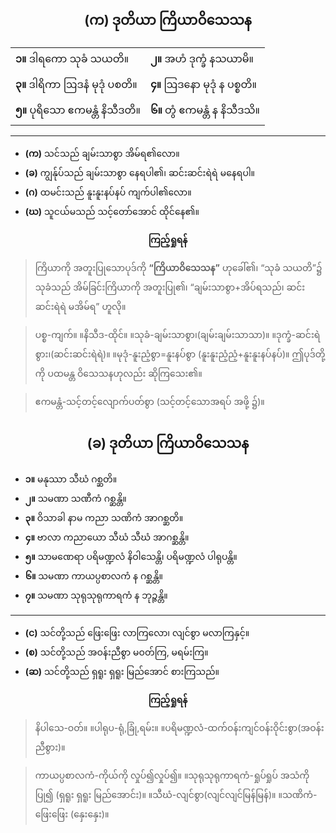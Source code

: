 ## <center>(က) ဒုတိယာ ကြိယာဝိသေသန</center>
|  |  |
| - | - |
|**၁။** ဒါရကော သုခံ သယတိ။|**၂။** အဟံ ဒုက္ခံ နသယာမိ။|
|**၃။** ဒါရိကာ ဩဒနံ မုဒုံ ပစတိ။|**၄။** ဩဒနော မုဒုံ န ပစ္စတိ။|
|**၅။** ပုရိသော ဧကမန္တံ နိသီဒတိ။|**၆။** တွံ ဧကမန္တံ န နိသီဒသိ။|
---
- **(က)** သင်သည် ချမ်းသာစွာ အိမ်ရ၏လော။
- **(ခ)** ကျွန်ုပ်သည် ချမ်းသာစွာ နေရပါ၏၊ ဆင်းဆင်းရဲရဲ မနေရပါ။
- **(ဂ)** ထမင်းသည် နူးနူးနပ်နပ် ကျက်ပါ၏လော။
- **(ဃ)** သူငယ်မသည် သင့်တော်အောင် ထိုင်နေ၏။

**<center>ကြည့်ရှုရန်</center>**
>ကြိယာကို အတူးပြုသောပုဒ်ကို **“ကြိယာဝိသေသန”** ဟုခေါ်၏၊ “သုခံ သယတိ”၌ သုခံသည် အိမ်ခြင်းကြိယာကို အတူးပြု၏၊ “ချမ်းသာစွာ+အိပ်ရသည်၊ ဆင်းဆင်းရဲရဲ မအိမ်ရ” ဟူလို။

>ပစ္စ-ကျက်။ ။နိသီဒ-ထိုင်။ ။သုခံ-ချမ်းသာစွာ၊(ချမ်းချမ်းသာသာ)။ ။ဒုက္ခံ-ဆင်းရဲစွား၊(ဆင်းဆင်းရဲရဲ)။ ။မုဒုံ-နူးညံ့စွာ=နူးနပ်စွာ (နူးနူးညံ့ညံ့+နူးနူးနပ်နပ်)။ ဤပုဒ်တို့ကို ပထမန္တ ဝိသေသနဟုလည်း ဆိုကြသေး၏။

>ဧကမန္တံ-သင့်တင့်လျောက်ပတ်စွာ (သင့်တင့်သောအရပ် အဖို့ ၌)။

## <center>(ခ) ဒုတိယာ ကြိယာဝိသေသန</center>
- **၁။** မနုဿာ သီဃံ ဂစ္ဆတိ။ 
- **၂။** သမဏာ သဏီကံ ဂစ္ဆန္တိ။ 
- **၃။** ဝိသာခါ နာမ ကညာ သဏိကံ အာဂစ္ဆတိ။ 
- **၄။** ဗာလာ ကညာယော သီဃံ သီဃံ အာဂစ္ဆန္တိ။
- **၅။** သာမဏေရာ ပရိမဏ္ဍလံ နိဝါသေန္တိ၊ ပရိမဏ္ဍလံ ပါရုပန္တိ။
- **၆။** သမဏာ ကာယပ္ပစာလကံ န ဂစ္ဆန္တိ။ 
- **၇။** သမဏာ သုရုသုရုကာရကံ န ဘုဉ္ဇန္တိ။

---

- **(င)** သင်တို့သည် ဖြေးဖြေး လာကြလော၊ လျင်စွာ မလာကြနှင့်။
- **(စ)** သင်တို့သည် အဝန်းညီစွာ မဝတ်ကြ, မရမ်းကြ။
- **(ဆ)** သင်တို့သည် ရှရူး ရှရူး မြည်အောင် စားကြသည်။

**<center>ကြည့်ရှုရန်</center>**
>နိပါသေ-ဝတ်။ ။ပါရုပ-ရုံ,ခြုံ,ရမ်း။ ။ပရိမဏ္ဍလံ-ထက်ဝန်းကျင်ဝန်းဝိုင်းစွာ(အဝန်းညီစွား)။

>ကာယပ္ပစာလကံ-ကိုယ်ကို လှုပ်၍လှုပ်၍။ ။သုရုသုရုကာရကံ-ရှုပ်ရှုပ် အသံကိုပြု၍ (ရှရူး ရှရူး မြည်အောင်း)။ ။သီဃံ-လျင်စွာ(လျင်လျင်မြန်မြန်)။ ။သဏိကံ-ဖြေးဖြေး (နှေးနှေး)။
